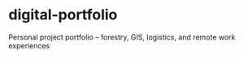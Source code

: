 # digital-portfolio
Personal project portfolio – forestry, GIS, logistics, and remote work experiences
